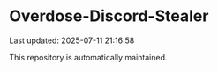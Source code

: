 # Overdose-Discord-Stealer

Last updated: 2025-07-11 21:16:58

This repository is automatically maintained.
